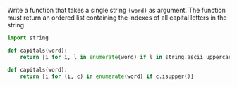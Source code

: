 Write a function that takes a single string ```(word)``` as argument. The function must return an ordered list containing the indexes of all capital letters in the string.
```py
import string

def capitals(word):
    return [i for i, l in enumerate(word) if l in string.ascii_uppercase]
```
```py
def capitals(word):
    return [i for (i, c) in enumerate(word) if c.isupper()]
```
